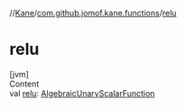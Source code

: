 //[Kane](../index.md)/[com.github.jomof.kane.functions](index.md)/[relu](relu.md)



# relu  
[jvm]  
Content  
val [relu](relu.md): [AlgebraicUnaryScalarFunction](../com.github.jomof.kane.impl.functions/-algebraic-unary-scalar-function/index.md)  



